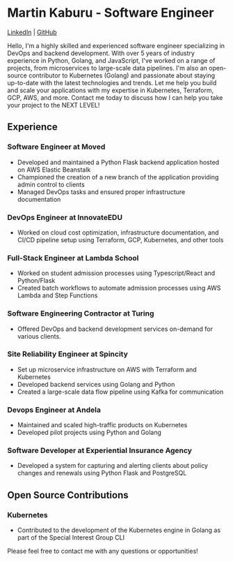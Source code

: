 # Martin Kaburu - Software Engineer

[LinkedIn](https://www.linkedin.com/in/martinkaburu/) | [GitHub](https://github.com/martinkaburu)

Hello, I'm a highly skilled and experienced software engineer specializing in DevOps and backend development. With over 5 years of industry experience in Python, Golang, and JavaScript, I've worked on a range of projects, from microservices to large-scale data pipelines. I'm also an open-source contributor to Kubernetes (Golang) and passionate about staying up-to-date with the latest technologies and trends. Let me help you build and scale your applications with my expertise in Kubernetes, Terraform, GCP, AWS, and more. Contact me today to discuss how I can help you take your project to the NEXT LEVEL!

## Experience

### Software Engineer at Moved

- Developed and maintained a Python Flask backend application hosted on AWS Elastic Beanstalk
- Championed the creation of a new branch of the application providing admin control to clients
- Managed DevOps tasks and ensured proper infrastructure documentation

### DevOps Engineer at InnovateEDU

- Worked on cloud cost optimization, infrastructure documentation, and CI/CD pipeline setup using Terraform, GCP, Kubernetes, and other tools

### Full-Stack Engineer at Lambda School

- Worked on student admission processes using Typescript/React and Python/Flask
- Created batch workflows to automate admission processes using AWS Lambda and Step Functions

### Software Engineering Contractor at Turing

- Offered DevOps and backend development services on-demand for various clients.

### Site Reliability Engineer at Spincity

- Set up microservice infrastructure on AWS with Terraform and Kubernetes
- Developed backend services using Golang and Python
- Created a large-scale data flow pipeline using Kafka for communication

### Devops Engineer at Andela

- Maintained and scaled high-traffic products on Kubernetes
- Developed pilot projects using Python and Golang

### Software Developer at Experiential Insurance Agency

- Developed a system for capturing and alerting clients about policy changes and renewals using Python Flask and PostgreSQL

## Open Source Contributions

### Kubernetes
- Contributed to the development of the Kubernetes engine in Golang as part of the Special Interest Group CLI

Please feel free to contact me with any questions or opportunities!
